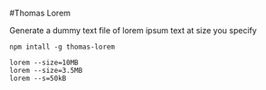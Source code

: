 #Thomas Lorem

Generate a dummy text file of lorem ipsum text at size you specify

    npm intall -g thomas-lorem

    lorem --size=10MB
    lorem --size=3.5MB
    lorem --s=50kB